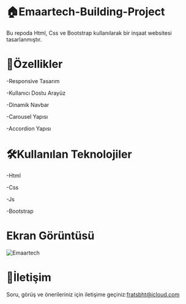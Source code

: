 # 🏠Emaartech-Building-Project

Bu repoda Html, Css ve Bootstrap kullanılarak bir inşaat websitesi tasarlanmıştır.

# 🚀Özellikler

-Responsive Tasarım

-Kullanıcı Dostu Arayüz

-Dinamik Navbar

-Carousel Yapısı

-Accordion Yapısı

# 🛠️Kullanılan Teknolojiler

-Html

-Css

-Js

-Bootstrap

# Ekran Görüntüsü

![Emaartech](https://github.com/user-attachments/assets/5bd675f4-3643-4369-8538-40b36c840125)

# 📨İletişim

Soru, görüş ve önerileriniz için iletişime geçiniz:fratsbht@icloud.com



